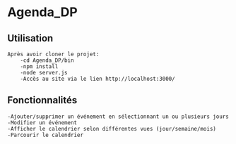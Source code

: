 # Agenda_DP

## Utilisation
    Après avoir cloner le projet:
        -cd Agenda_DP/bin
        -npm install
        -node server.js
        -Accès au site via le lien http://localhost:3000/
        
## Fonctionnalités
    -Ajouter/supprimer un événement en sélectionnant un ou plusieurs jours
    -Modifier un événement
    -Afficher le calendrier selon différentes vues (jour/semaine/mois)
    -Parcourir le calendrier